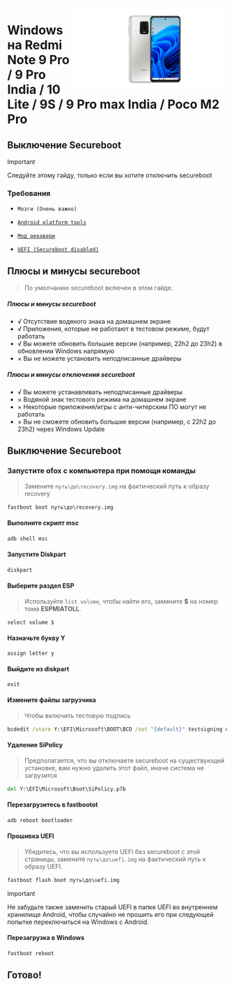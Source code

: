 <img align="right" src="https://github.com/Rubanoxd/Port-Windows-11-redmi-note-9_pro/blob/main/Miatoll.png" width="350" alt="Windows 11 Running On A Redmi Note 9 Pro / 9 Pro India / 10 Lite / 9S / 9 Pro max India / Poco M2 Pro">

# Windows на Redmi Note 9 Pro / 9 Pro India / 10 Lite / 9S / 9 Pro max India / Poco M2 Pro

## Выключение Secureboot
> [!Important]
> Следуйте этому гайду, только если вы хотите отключить secureboot

### Требования
- ```Мозги (Очень важно)```

- [```Android platform tools```](https://developer.android.com/studio/releases/platform-tools)

- [```Мод рекавери```](https://github.com/Rubanoxd/Port-Windows-11-redmi-note-9_pro/releases/tag/modded-ofox)

- [```UEFI (Secureboot disabled)```](https://github.com/Rubanoxd/Port-Windows-11-redmi-note-9_pro/releases/tag/Uefi)

## Плюсы и минусы secureboot
> По умолчанию secureboot включен в этом гайде.

##### Плюсы и минусы secureboot
- √ Отсутствие водяного знака на домашнем экране
- √ Приложения, которые не работают в тестовом режиме, будут работать
- √ Вы можете обновить большие версии (например, 22h2 до 23h2) в обновлении Windows напрямую
- × Вы не можете установить неподписанные драйверы

##### Плюсы и минусы отключения secureboot
- √ Вы можете устанавливать неподписанные драйверы
- × Водяной знак тестового режима на домашнем экране
- × Некоторые приложения/игры с анти-читерским ПО могут не работать
- × Вы не сможете обновить большие версии (например, с 22h2 до 23h2) через Windows Update

## Выключение Secureboot

### Запустите ofox с компьютера при помощи команды
> Замените `путь\до\recovery.img` на фактический путь к образу recovery
```cmd
fastboot boot путь\до\recovery.img
```

#### Выполните скрипт msc
```cmd
adb shell msc
```

#### Запустите Diskpart
```cmd
diskpart
```

#### Выберите раздел ESP
> Используйте `list volume`, чтобы найти его, замените **$** на номер тома  **ESPMIATOLL**.
```diskpart
select volume $
```

#### Назначьте букву Y
```diskpart
assign letter y
```

#### Выйдите из diskpart
```diskpart
exit
```

#### Измените файлы загрузчика
>Чтобы включить тестовую подпись
```cmd
bcdedit /store Y:\EFI\Microsoft\BOOT\BCD /set "{default}" testsigning on
```

#### Удаление SiPolicy
> Предполагается, что вы отключаете secureboot на существующей установке, вам нужно удалить этот файл, иначе система не загрузится
```cmd
del Y:\EFI\Microsoft\Boot\SiPolicy.p7b
```

#### Перезагрузитесь в fastbootot
```cmd
adb reboot bootloader
```

#### Прошивка UEFI
> Убедитесь, что вы используете UEFI без secureboot с этой страницы, замените `путь\до\uefi.img` на фактический путь к образу UEFI.
```cmd
fastboot flash boot путь\до\uefi.img
```

> [!Important]
> Не забудьте также заменить старый UEFI в папке UEFI во внутреннем хранилище Android, чтобы случайно не прошить его при следующей попытке переключиться на Windows с Android.

#### Перезагрузка в Windows
```cmd
fastboot reboot
```

## Готово!